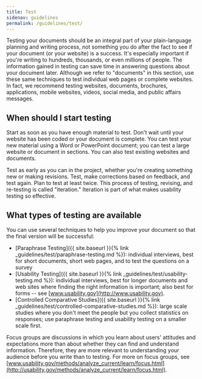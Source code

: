 ```yaml
---
title: Test
sidenav: guidelines
permalink: /guidelines/test/
---
```


Testing your documents should be an integral part of your plain-language planning and writing process, not something you do after the fact to see if your document (or your website) is a success. It's especially important if you're writing to hundreds, thousands, or even millions of people. The information gained in testing can save time in answering questions about your document later. Although we refer to "documents" in this section, use these same techniques to test individual web pages or complete websites. In fact, we recommend testing websites, documents, brochures, applications, mobile websites, videos, social media, and public affairs messages.

## When should I start testing

Start as soon as you have enough material to test. Don't wait until your website has been coded or your document is complete. You can test your new material using a Word or PowerPoint document; you can test a large website or document in sections. You can also test existing websites and documents.

Test as early as you can in the project, whether you're creating something new or making revisions. Test, make corrections based on feedback, and test again. Plan to test at least twice. This process of testing, revising, and re-testing is called "iteration." Iteration is part of what makes usability testing so effective.

## What types of testing are available

You can use several techniques to help you improve your document so that the final version will be successful:

- [Paraphrase Testing]({{ site.baseurl }}{% link _guidelines/test/paraphrase-testing.md %}): individual interviews, best for short documents, short web pages, and to test the questions on a survey
- [Usability Testing]({{ site.baseurl }}{% link _guidelines/test/usability-testing.md %}): individual interviews, best for longer documents and web sites where finding the right information is important; also best for forms -- see [www.usability.gov](http://www.usability.gov).
- [Controlled Comparative Studies]({{ site.baseurl }}{% link _guidelines/test/controlled-comparative-studies.md %}): large scale studies where you don't meet the people but you collect statistics on responses; use paraphrase testing and usability testing on a smaller scale first.

Focus groups are discussions in which you learn about users' attitudes and expectations more than about whether they can find and understand information. Therefore, they are more relevant to understanding your audience before you write than to testing. For more on focus groups, see [www.usability.gov/methods/analyze_current/learn/focus.html](http://usability.gov/methods/analyze_current/learn/focus.html).
